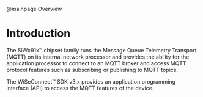 @mainpage Overview

# Introduction

The SiWx91x™ chipset family runs the Message Queue Telemetry Transport (MQTT) on its internal network processor and provides the ability for the application processor to connect to an MQTT broker and access MQTT protocol features such as subscribing or publishing to MQTT topics.

The WiSeConnect™ SDK v3.x provides an application programming interface (API) to access the MQTT features of the device.

